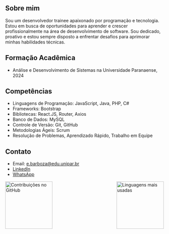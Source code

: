## Sobre mim

Sou um desenvolvedor trainee apaixonado por programação e tecnologia. Estou em busca de oportunidades para aprender e crescer profissionalmente na área de desenvolvimento de software. Sou dedicado, proativo e estou sempre disposto a enfrentar desafios para aprimorar minhas habilidades técnicas.

## Formação Acadêmica

- Análise e Desenvolvimento de Sistemas na Universidade Paranaense, 2024


<!-- ## Experiência

### [Projeto A]

- Participação em um projeto acadêmico de desenvolvimento web usando [tecnologia A] e [tecnologia B].
- Contribuição para o desenvolvimento de funcionalidades específicas, correção de bugs e testes.
- Aprendizado sobre boas práticas de programação, controle de versão e colaboração em equipe.

### [Projeto B]

- Desenvolvimento de um aplicativo de gerenciamento de tarefas pessoais usando [tecnologia C].
- Responsável pela implementação do front-end, interação com a API e otimização da interface do usuário.
- Aprendizado sobre arquitetura de software e princípios de design responsivo. -->

## Competências

- Linguagens de Programação: JavaScript, Java, PHP, C#
- Frameworks: Bootstrap
- Bibliotecas: React.JS, Router, Axios
- Banco de Dados: MySQL
- Controle de Versão: Git, GitHub
- Metodologias Ágeis: Scrum
- Resolução de Problemas, Aprendizado Rápido, Trabalho em Equipe

<!-- ## Projetos Pessoais

### [Projeto Pessoal 1]

![Projeto Pessoal 1](./screenshots/projeto_pessoal1.png)

Breve descrição do projeto pessoal, destacando as tecnologias utilizadas e os objetivos alcançados.

### [Projeto Pessoal 2]

![Projeto Pessoal 2](./screenshots/projeto_pessoal2.png)

Breve descrição do projeto pessoal, destacando as tecnologias utilizadas e os objetivos alcançados.

## Blog e Redes Sociais

Visite meu [blog](https://www.meublog.com) para ler meus artigos e acompanhe minhas atualizações no [Twitter](https://www.twitter.com/[seu_twitter]). -->

## Contato
- Email: e.barboza@edu.unipar.br
- [LinkedIn](https://www.linkedin.com/in/ebarbozadev)
- [WhatsApp](https://api.whatsapp.com/send?1=pt_BR&phone=5544999756602)

<div style='display: flex; justify-content: space-between;'>
    <img src="https://github-readme-stats.vercel.app/api?username=ebarbozadev&show_icons=true&theme=tokyonight" alt="Contribuições no GitHub" height="150em"/>
    <img src="https://github-readme-stats.vercel.app/api/top-langs/?username=ebarbozadev&layout=compact" alt="Linguagens mais usadas" height="150em">
</div>
